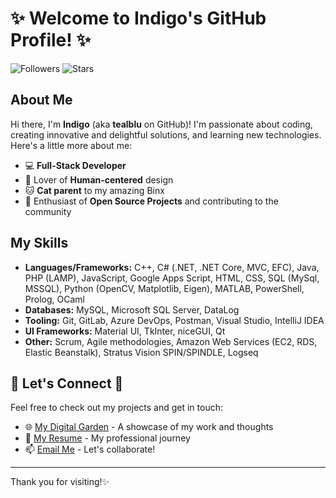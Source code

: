 # ✨ Welcome to Indigo's GitHub Profile! ✨

![Followers](https://img.shields.io/github/followers/tealblu?color=ff69b4&style=for-the-badge) ![Stars](https://img.shields.io/github/stars/tealblu?color=ff69b4&style=for-the-badge)

## About Me

Hi there, I'm **Indigo** (aka **tealblu** on GitHub)! I'm passionate about coding, creating innovative and delightful solutions, and learning new technologies. Here's a little more about me:

- 💻 **Full-Stack Developer**
- 🎨 Lover of **Human-centered** design
- 🐱 **Cat parent** to my amazing Binx
- 🌟 Enthusiast of **Open Source Projects** and contributing to the community

## My Skills

- **Languages/Frameworks:** C++, C# (.NET, .NET Core, MVC, EFC), Java, PHP (LAMP), JavaScript, Google Apps Script, HTML, CSS, SQL (MySql, MSSQL), Python (OpenCV, Matplotlib, Eigen), MATLAB, PowerShell, Prolog, OCaml
- **Databases:** MySQL, Microsoft SQL Server, DataLog
- **Tooling:** Git, GitLab, Azure DevOps, Postman, Visual Studio, IntelliJ IDEA
- **UI Frameworks:** Material UI, TkInter, niceGUI, Qt
- **Other:** Scrum, Agile methodologies, Amazon Web Services (EC2, RDS, Elastic Beanstalk), Stratus Vision SPIN/SPINDLE, Logseq

## 💫 Let's Connect 💫

Feel free to check out my projects and get in touch:
- 🌐 [My Digital Garden](https://indi.bio) - A showcase of my work and thoughts
- 💼 [My Resume](https://indi.bio/about) - My professional journey
- 📫 [Email Me](mailto:indiharts@proton.me) - Let's collaborate!

---

Thank you for visiting!✨
